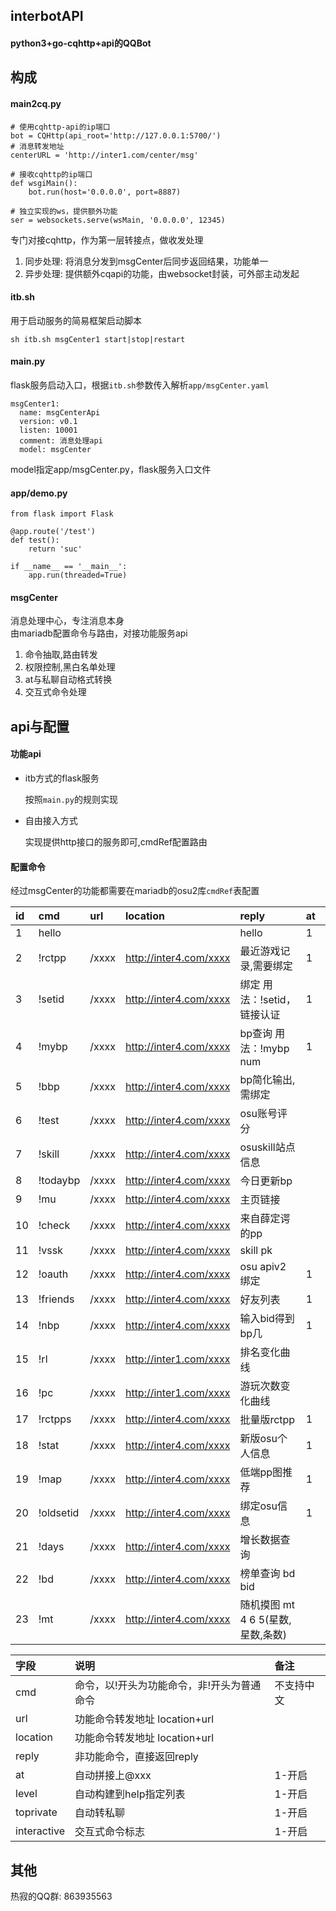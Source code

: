 ## interbotAPI  
#### python3+go-cqhttp+api的QQBot  
  

## 构成
#### main2cq.py
```
# 使用cqhttp-api的ip端口
bot = CQHttp(api_root='http://127.0.0.1:5700/')
# 消息转发地址
centerURL = 'http://inter1.com/center/msg'

# 接收cqhttp的ip端口
def wsgiMain():
    bot.run(host='0.0.0.0', port=8887)
    
# 独立实现的ws，提供额外功能
ser = websockets.serve(wsMain, '0.0.0.0', 12345)
```

专门对接cqhttp，作为第一层转接点，做收发处理
1. 同步处理: 将消息分发到msgCenter后同步返回结果，功能单一  
2. 异步处理: 提供额外cqapi的功能，由websocket封装，可外部主动发起  

   
#### itb.sh 

用于启动服务的简易框架启动脚本  
```
sh itb.sh msgCenter1 start|stop|restart
```

#### main.py  

flask服务启动入口，根据```itb.sh```参数传入解析```app/msgCenter.yaml```  
```
msgCenter1:
  name: msgCenterApi
  version: v0.1
  listen: 10001
  comment: 消息处理api
  model: msgCenter
```
model指定app/msgCenter.py，flask服务入口文件  

#### app/demo.py
```
from flask import Flask

@app.route('/test')
def test():
    return 'suc'

if __name__ == '__main__':
    app.run(threaded=True)
```

#### msgCenter 

消息处理中心，专注消息本身  
由mariadb配置命令与路由，对接功能服务api  

1. 命令抽取,路由转发
2. 权限控制,黑白名单处理
3. at与私聊自动格式转换
4. 交互式命令处理



## api与配置
#### 功能api 
- itb方式的flask服务 

  按照```main.py```的规则实现   

- 自由接入方式

  实现提供http接口的服务即可,cmdRef配置路由  

#### 配置命令

经过msgCenter的功能都需要在mariadb的osu2库```cmdRef```表配置  


| id | cmd | url | location | reply | at | level | toprivate |
| :-----| :----- | :----- | :----- | :----- | :----- | :----- | :----- |
| 1 | hello |  |  | hello | 1 | 1 |   |   |
| 2 | !rctpp | /xxxx | http://inter4.com/xxxx | 最近游戏记录,需要绑定  | 1 | 1 |   | 
| 3 | !setid | /xxxx | http://inter4.com/xxxx | 绑定 用法：!setid，链接认证  | 1 | 1 | 1 |  
| 4 | !mybp | /xxxx | http://inter4.com/xxxx | bp查询 用法：!mybp num  | 1 | 1 |   |   
| 5 | !bbp | /xxxx | http://inter4.com/xxxx | bp简化输出,需绑定  |   | 1 |   |   
| 6 | !test | /xxxx | http://inter4.com/xxxx | osu账号评分  |   | 1 |   |   
| 7 | !skill | /xxxx | http://inter4.com/xxxx | osuskill站点信息  |   | 1 |   |   
| 8 | !todaybp | /xxxx | http://inter4.com/xxxx | 今日更新bp  |   | 1 |   |   
| 9 | !mu | /xxxx | http://inter4.com/xxxx | 主页链接  |   | 1 |   |   
| 10 | !check | /xxxx | http://inter4.com/xxxx | 来自薛定谔的pp  |   | 1 |   |   
| 11 | !vssk | /xxxx | http://inter4.com/xxxx | skill pk  |   | 1 |   |   
| 12 | !oauth | /xxxx | http://inter4.com/xxxx | osu apiv2 绑定  |  1 | 1 |   |   
| 13 | !friends | /xxxx | http://inter4.com/xxxx | 好友列表  |  1 | 1 |   |   
| 14 | !nbp | /xxxx | http://inter4.com/xxxx | 输入bid得到bp几  |  1 | 1 |   |   
| 15 | !rl | /xxxx | http://inter1.com/xxxx | 排名变化曲线  |    | 1 |   |   
| 16 | !pc | /xxxx | http://inter1.com/xxxx | 游玩次数变化曲线  |    | 1 |   |   
| 17 | !rctpps | /xxxx | http://inter4.com/xxxx | 批量版rctpp   |  1  |  |   |   
| 18 | !stat | /xxxx | http://inter4.com/xxxx | 新版osu个人信息   |  1  |  |   |   
| 19 | !map | /xxxx | http://inter4.com/xxxx | 低端pp图推荐   |  1  |  |   |   
| 20 | !oldsetid | /xxxx | http://inter4.com/xxxx | 绑定osu信息   |  1  |  |   |   
| 21 | !days | /xxxx | http://inter4.com/xxxx | 增长数据查询   |     | 1 |   |   
| 22 | !bd | /xxxx | http://inter4.com/xxxx | 榜单查询 bd bid   |     | 1 |   |   
| 23 | !mt | /xxxx | http://inter4.com/xxxx | 随机摸图 mt 4 6 5(星数,星数,条数)   |     | 1 |   |   


| 字段 | 说明 | 备注 | 
| :-----| :----- | :----- |
| cmd | 命令，以!开头为功能命令，非!开头为普通命令 | 不支持中文 |
| url | 功能命令转发地址 location+url |  |
| location | 功能命令转发地址 location+url |  |
| reply | 非功能命令，直接返回reply |  |
| at | 自动拼接上@xxx  | 1-开启 |
| level | 自动构建到help指定列表 | 1-开启 |
| toprivate | 自动转私聊 | 1-开启 |
| interactive | 交互式命令标志 | 1-开启 |




## 其他  

热寂的QQ群: 863935563  

